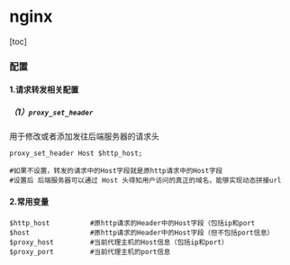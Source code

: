 # nginx
[toc]

### 配置

#### 1.请求转发相关配置
##### （1）`proxy_set_header`    
用于修改或者添加发往后端服务器的请求头
```shell
proxy_set_header Host $http_host;

#如果不设置，转发的请求中的Host字段就是原http请求中的Host字段
#设置后 后端服务器可以通过 Host 头得知用户访问的真正的域名，能够实现动态拼接url
```

#### 2.常用变量
```shell
$http_host          #原http请求的Header中的Host字段（包括ip和port
$host               #原http请求的Header中的Host字段（但不包括port信息）
$proxy_host         #当前代理主机的Host信息（包括ip和port）
$proxy_port         #当前代理主机的port信息
```
